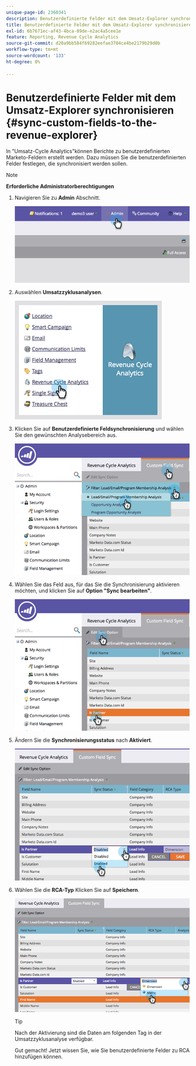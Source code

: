 ```yaml
---
unique-page-id: 2360341
description: Benutzerdefinierte Felder mit dem Umsatz-Explorer synchronisieren - Marketo-Dokumente - Produktdokumentation
title: Benutzerdefinierte Felder mit dem Umsatz-Explorer synchronisieren
exl-id: 6b7671ec-af43-4bca-89de-e2ac4a5cee1e
feature: Reporting, Revenue Cycle Analytics
source-git-commit: d20a9bb584f69282eefae3704ce4be2179b29d0b
workflow-type: tm+mt
source-wordcount: '133'
ht-degree: 0%

---
```


# Benutzerdefinierte Felder mit dem Umsatz-Explorer synchronisieren {#sync-custom-fields-to-the-revenue-explorer}

In &quot;Umsatz-Cycle Analytics&quot;können Berichte zu benutzerdefinierten Marketo-Feldern erstellt werden. Dazu müssen Sie die benutzerdefinierten Felder festlegen, die synchronisiert werden sollen.

>[!NOTE]
>
>**Erforderliche Administratorberechtigungen**

1. Navigieren Sie zu **Admin** Abschnitt.

   ![](assets/image2014-9-19-9-3a51-3a11.png)

1. Auswählen **Umsatzzyklusanalysen**.

   ![](assets/image2014-9-19-9-3a51-3a19.png)

1. Klicken Sie auf **Benutzerdefinierte Feldsynchronisierung** und wählen Sie den gewünschten Analysebereich aus.

   ![](assets/image2014-9-19-9-3a51-3a26.png)

1. Wählen Sie das Feld aus, für das Sie die Synchronisierung aktivieren möchten, und klicken Sie auf **Option &quot;Sync bearbeiten&quot;**.

   ![](assets/image2014-9-19-9-3a51-3a36.png)

1. Ändern Sie die **Synchronisierungsstatus** nach **Aktiviert**.

   ![](assets/image2014-9-19-9-3a51-3a45.png)

1. Wählen Sie die **RCA-Typ** Klicken Sie auf **Speichern**.

   ![](assets/image2014-9-19-9-3a51-3a52.png)

   >[!TIP]
   >
   >Nach der Aktivierung sind die Daten am folgenden Tag in der Umsatzzyklusanalyse verfügbar.

   Gut gemacht! Jetzt wissen Sie, wie Sie benutzerdefinierte Felder zu RCA hinzufügen können.

